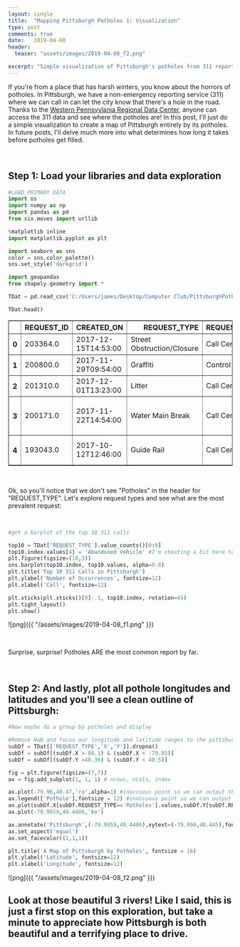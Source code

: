 ```yaml
---
layout: single
title:  "Mapping Pittsburgh Potholes 1: Visualization"
type: post
comments: true
date:   2019-04-08
header:
  teaser: "assets/images/2019-04-08_f2.png"

excerpt: "Simple visualization of Pittsburgh's potholes from 311 reports"
---
```


If you're from a place that has harsh winters, you know about the horrors of potholes. In Pittsburgh, we have a non-emergency reporting service (311) where we can call in can let the city know that there's a hole in the road. Thanks to the [Western Pennsyvlania Regional Data Center](http://www.wprdc.org/), anyone can access the 311 data and see where the potholes are! In this post, I'll just do a simple visualization to create a map of Pittsburgh entirely by its potholes. In future posts, I'll delve much more into what determines how long it takes before potholes get filled.

<br />



## Step 1: Load your libraries and data exploration


```python
#LOAD PRIMARY DATA
import os
import numpy as np
import pandas as pd
from six.moves import urllib

%matplotlib inline
import matplotlib.pyplot as plt

import seaborn as sns
color = sns.color_palette()
sns.set_style('darkgrid')

import geopandas
from shapely.geometry import *

TDat = pd.read_csv('C:/Users/james/Desktop/Computer Club/PittsburghPotholeData/data311.csv')

TDat.head()
```




<div>
<style scoped>
    .dataframe tbody tr th:only-of-type {
        vertical-align: middle;
    }

    .dataframe tbody tr th {
        vertical-align: top;
    }

    .dataframe thead th {
        text-align: right;
    }
</style>
<table border="1" class="dataframe">
  <thead>
    <tr style="text-align: right;">
      <th></th>
      <th>REQUEST_ID</th>
      <th>CREATED_ON</th>
      <th>REQUEST_TYPE</th>
      <th>REQUEST_ORIGIN</th>
      <th>STATUS</th>
      <th>DEPARTMENT</th>
      <th>NEIGHBORHOOD</th>
      <th>COUNCIL_DISTRICT</th>
      <th>WARD</th>
      <th>TRACT</th>
      <th>PUBLIC_WORKS_DIVISION</th>
      <th>PLI_DIVISION</th>
      <th>POLICE_ZONE</th>
      <th>FIRE_ZONE</th>
      <th>X</th>
      <th>Y</th>
      <th>GEO_ACCURACY</th>
    </tr>
  </thead>
  <tbody>
    <tr>
      <th>0</th>
      <td>203364.0</td>
      <td>2017-12-15T14:53:00</td>
      <td>Street Obstruction/Closure</td>
      <td>Call Center</td>
      <td>1</td>
      <td>DOMI - Permits</td>
      <td>Central Northside</td>
      <td>1.0</td>
      <td>22.0</td>
      <td>4.200322e+10</td>
      <td>1.0</td>
      <td>22.0</td>
      <td>1.0</td>
      <td>1-7</td>
      <td>-80.016716</td>
      <td>40.454144</td>
      <td>EXACT</td>
    </tr>
    <tr>
      <th>1</th>
      <td>200800.0</td>
      <td>2017-11-29T09:54:00</td>
      <td>Graffiti</td>
      <td>Control Panel</td>
      <td>1</td>
      <td>Police - Zones 1-6</td>
      <td>South Side Flats</td>
      <td>3.0</td>
      <td>16.0</td>
      <td>4.200316e+10</td>
      <td>3.0</td>
      <td>16.0</td>
      <td>3.0</td>
      <td>4-24</td>
      <td>-79.969952</td>
      <td>40.429243</td>
      <td>APPROXIMATE</td>
    </tr>
    <tr>
      <th>2</th>
      <td>201310.0</td>
      <td>2017-12-01T13:23:00</td>
      <td>Litter</td>
      <td>Call Center</td>
      <td>1</td>
      <td>DPW - Street Maintenance</td>
      <td>Troy Hill</td>
      <td>1.0</td>
      <td>24.0</td>
      <td>4.200324e+10</td>
      <td>1.0</td>
      <td>24.0</td>
      <td>1.0</td>
      <td>1-2</td>
      <td>-79.985859</td>
      <td>40.459716</td>
      <td>EXACT</td>
    </tr>
    <tr>
      <th>3</th>
      <td>200171.0</td>
      <td>2017-11-22T14:54:00</td>
      <td>Water Main Break</td>
      <td>Call Center</td>
      <td>0</td>
      <td>Pittsburgh Water and Sewer Authority</td>
      <td>Banksville</td>
      <td>2.0</td>
      <td>20.0</td>
      <td>4.200320e+10</td>
      <td>5.0</td>
      <td>20.0</td>
      <td>6.0</td>
      <td>4-9</td>
      <td>-80.034210</td>
      <td>40.406969</td>
      <td>EXACT</td>
    </tr>
    <tr>
      <th>4</th>
      <td>193043.0</td>
      <td>2017-10-12T12:46:00</td>
      <td>Guide Rail</td>
      <td>Call Center</td>
      <td>1</td>
      <td>DPW - Construction Division</td>
      <td>East Hills</td>
      <td>9.0</td>
      <td>13.0</td>
      <td>4.200313e+10</td>
      <td>2.0</td>
      <td>13.0</td>
      <td>5.0</td>
      <td>3-19</td>
      <td>-79.876582</td>
      <td>40.451226</td>
      <td>EXACT</td>
    </tr>
  </tbody>
</table>
</div>



<br />

Ok, so you'll notice that we don't see "Potholes" in the header for "REQUEST_TYPE". Let's explore request types and see what are the most prevalent request:

<br />


```python
#get a barplot of the top 10 311 calls

top10 = TDat['REQUEST_TYPE'].value_counts()[0:9]
top10.index.values[4] = 'Abandoned Vehicle' #I'm cheating a bit here to fix some formatting
plt.figure(figsize=(10,5))
sns.barplot(top10.index, top10.values, alpha=0.8)
plt.title('Top 10 311 Calls in Pittsburgh')
plt.ylabel('Number of Occurrences', fontsize=12)
plt.xlabel('Call', fontsize=12)

plt.xticks(plt.xticks()[0]-.1, top10.index, rotation=45)
plt.tight_layout()
plt.show()


```


![png]({{ "/assets/images/2019-04-08_f1.png" }})

<br />

Surprise, surprise! Potholes ARE the most common report by far.

<br />

## Step 2: And lastly, plot all pothole longitudes and latitudes and you'll see a clean outline of Pittsburgh:


```python
#Now maybe do a group by potholes and display

#Remove NaN and focus our longitude and latitude ranges to the pittsburgh region
subDf = TDat[['REQUEST_TYPE','X','Y']].dropna()
subDf = subDf[(subDf.X >-80.1) & (subDf.X < -79.85)]
subDf = subDf[(subDf.Y >40.36) & (subDf.Y < 40.5)]

fig = plt.figure(figsize=(7,7))
ax = fig.add_subplot(1, 1, 1) # nrows, ncols, index

ax.plot(-79.96,40.47,'ro',alpha=1) #inoccuous point so we can output the legend
ax.legend(['Pothole'],fontsize = 12) #inoccuous point so we can output legend
ax.plot(subDf.X[subDf.REQUEST_TYPE=='Potholes'].values,subDf.Y[subDf.REQUEST_TYPE=='Potholes'].values,'r.',alpha=.03)
ax.plot(-79.9959,40.4406,'ko')

ax.annotate('Pittsburgh',(-79.9959,40.4406),xytext=(-79.994,40.445),fontsize=16)
ax.set_aspect('equal')
ax.set_facecolor((1,1,1))

plt.title('A Map of Pittsburgh by Potholes', fontsize = 16)
plt.ylabel('Latitude', fontsize=12)
plt.xlabel('Longitude', fontsize=12)

```






![png]({{ "/assets/images/2019-04-08_f2.png" }})


## Look at those beautiful 3 rivers! Like I said, this is just a first stop on this exploration, but take a minute to appreciate how Pittsburgh is both beautiful and a terrifying place to drive.
